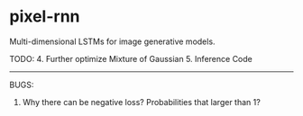 # pixel-rnn

Multi-dimensional LSTMs for image generative models.

TODO:
4. Further optimize Mixture of Gaussian
5. Inference Code

-----
BUGS:
1. Why there can be negative loss? Probabilities that larger than 1?
